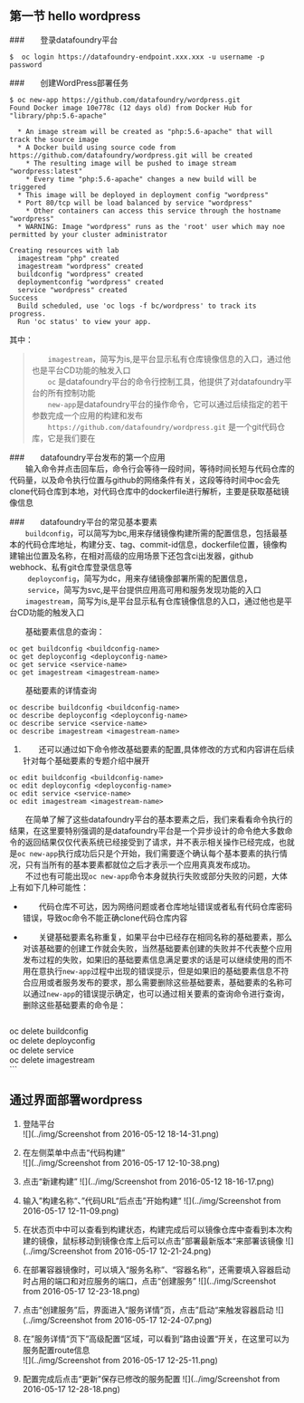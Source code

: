 ##  第一节  hello wordpress  
###　　登录datafoundry平台 
  ```  
  $  oc login https://datafoundry-endpoint.xxx.xxx -u username -p password  
  ```  
###　　创建WordPress部署任务  
  ```  
$ oc new-app https://github.com/datafoundry/wordpress.git  
 Found Docker image 10e778c (12 days old) from Docker Hub for "library/php:5.6-apache"

    * An image stream will be created as "php:5.6-apache" that will track the source image
    * A Docker build using source code from https://github.com/datafoundry/wordpress.git will be created
      * The resulting image will be pushed to image stream "wordpress:latest"
      * Every time "php:5.6-apache" changes a new build will be triggered
    * This image will be deployed in deployment config "wordpress"
    * Port 80/tcp will be load balanced by service "wordpress"
      * Other containers can access this service through the hostname "wordpress"
    * WARNING: Image "wordpress" runs as the 'root' user which may noe permitted by your cluster administrator

 Creating resources with lab
    imagestream "php" created
    imagestream "wordpress" created
    buildconfig "wordpress" created
    deploymentconfig "wordpress" created
    service "wordpress" created
 Success
    Build scheduled, use 'oc logs -f bc/wordpress' to track its progress.
    Run 'oc status' to view your app.
  ``` 
其中：  

>　　`imagestream`，简写为is,是平台显示私有仓库镜像信息的入口，通过他也是平台CD功能的触发入口  
　　`oc` 是datafoundry平台的命令行控制工具，他提供了对datafoundry平台的所有控制功能  
　　`new-app`是datafoundry平台的操作命令，它可以通过后续指定的若干参数完成一个应用的构建和发布  
　　`https://github.com/datafoundry/wordpress.git` 是一个git代码仓库，它是我们要在

###　　datafoundry平台发布的第一个应用  
　　输入命令并点击回车后，命令行会等待一段时间，等待时间长短与代码仓库的代码量，以及命令执行位置与github的网络条件有关，这段等待时间中oc会先clone代码仓库到本地，对代码仓库中的dockerfile进行解析，主要是获取基础镜像信息
    
###　　datafoundry平台的常见基本要素  
　　`buildconfig`，可以简写为bc,用来存储镜像构建所需的配置信息，包括最基本的代码仓库地址，构建分支、tag、commit-id信息，dockerfile位置，镜像构建输出位置及名称，在相对高级的应用场景下还包含ci出发器，github webhock、私有git仓库登录信息等  
　　 `deployconfig`，简写为dc，用来存储镜像部署所需的配置信息，  
　　  `service`，简写为svc,是平台提供应用高可用和服务发现功能的入口  
　　`imagestream`，简写为is,是平台显示私有仓库镜像信息的入口，通过他也是平台CD功能的触发入口  

　　基础要素信息的查询：  
  ```  
  oc get buildconfig <buildconfig-name>
  oc get deployconfig <deployconfig-name>
  oc get service <service-name>
  oc get imagestream <imagestream-name>
  ```  
 　　基础要素的详情查询  
  ```  
  oc describe buildconfig <buildconfig-name>  
  oc describe deployconfig <deployconfig-name>  
  oc describe service <service-name>  
  oc describe imagestream <imagestream-name>  
  ```  
1.  　　还可以通过如下命令修改基础要素的配置,具体修改的方式和内容讲在后续针对每个基础要素的专题介绍中展开  
  ```  
  oc edit buildconfig <buildconfig-name>  
  oc edit deployconfig <deployconfig-name>  
  oc edit service <service-name>  
  oc edit imagestream <imagestream-name>  
  ```  
　　在简单了解了这些datafoundry平台的基本要素之后，我们来看看命令执行的结果，在这里要特别强调的是datafoundry平台是一个异步设计的命令绝大多数命令的返回结果仅仅代表系统已经接受到了请求，并不表示相关操作已经完成，也就是`oc new-app`执行成功后只是个开始，我们需要逐个确认每个基本要素的执行情况，只有当所有的基本要素都就位之后才表示一个应用真真发布成功。  
  　　不过也有可能出现`oc new-app`命令本身就执行失败或部分失败的问题，大体上有如下几种可能性：  
  * 　　代码仓库不可达，因为网络问题或者仓库地址错误或者私有代码仓库密码错误，导致oc命令不能正确clone代码仓库内容  
  * 　　关键基础要素名称重复，如果平台中已经存在相同名称的基础要素，那么对该基础要的创建工作就会失败，当然基础要素创建的失败并不代表整个应用发布过程的失败，如果旧的基础要素信息满足要求的话是可以继续使用的而不用在意执行`new-app`过程中出现的错误提示，但是如果旧的基础要素信息不符合应用或者服务发布的要求，那么需要删除这些基础要素，基础要素的名称可以通过`new-app`的错误提示确定，也可以通过相关要素的查询命令进行查询，删除这些基础要素的命令是：  

    ```   
  oc delete buildconfig <buildconfig-name>  
  oc delete deployconfig <deployconfig-name>  
  oc delete service <service-name>  
  oc delete imagestream <imagestream-name>  
    ```  
    
## 通过界面部署wordpress
1.  登陆平台  
  ![](../img/Screenshot from 2016-05-12 18-14-31.png)
  
1. 在左侧菜单中点击“代码构建”  
 ![](../img/Screenshot from 2016-05-17 12-10-38.png)  
1.  点击“新建构建”
  ![](../img/Screenshot from 2016-05-12 18-16-17.png)
1.  输入”构建名称“、”代码URL“后点击”开始构建“
  ![](../img/Screenshot from 2016-05-17 12-11-09.png)
1.  在状态页中中可以查看到构建状态，构建完成后可以镜像仓库中查看到本次构建的镜像，鼠标移动到镜像仓库上后可以点击”部署最新版本“来部署该镜像
 ![](../img/Screenshot from 2016-05-17 12-21-24.png)
2.    在部署容器镜像时，可以填入“服务名称”、“容器名称”，还需要填入容器启动时占用的端口和对应服务的端口，点击“创建服务”
![](../img/Screenshot from 2016-05-17 12-23-18.png)  
1.    点击“创建服务”后，界面进入“服务详情”页，点击”启动“来触发容器启动
![](../img/Screenshot from 2016-05-17 12-24-07.png) 
1.    在”服务详情“页下”高级配置“区域，可以看到”路由设置“开关，在这里可以为服务配置route信息       
![](../img/Screenshot from 2016-05-17 12-25-11.png)
1.  配置完成后点击“更新”保存已修改的服务配置
![](../img/Screenshot from 2016-05-17 12-28-18.png)